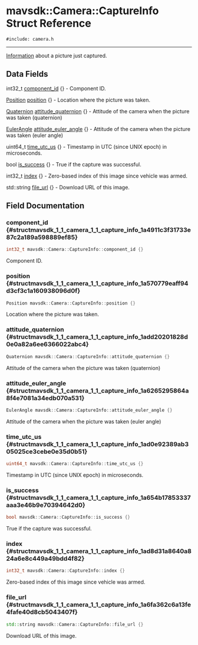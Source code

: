 # mavsdk::Camera::CaptureInfo Struct Reference
`#include: camera.h`

----


[Information](structmavsdk_1_1_camera_1_1_information.md) about a picture just captured. 


## Data Fields


int32_t [component_id](#structmavsdk_1_1_camera_1_1_capture_info_1a4911c3f31733e87c2a189a598889ef85) {} - Component ID.

[Position](structmavsdk_1_1_camera_1_1_position.md) [position](#structmavsdk_1_1_camera_1_1_capture_info_1a570779eaff94d3cf3c1a160938096d0f) {} - Location where the picture was taken.

[Quaternion](structmavsdk_1_1_camera_1_1_quaternion.md) [attitude_quaternion](#structmavsdk_1_1_camera_1_1_capture_info_1add20201828d0e0a82a6ee6366022abc4) {} - Attitude of the camera when the picture was taken (quaternion)

[EulerAngle](structmavsdk_1_1_camera_1_1_euler_angle.md) [attitude_euler_angle](#structmavsdk_1_1_camera_1_1_capture_info_1a6265295864a8f4e7081a34edb070a531) {} - Attitude of the camera when the picture was taken (euler angle)

uint64_t [time_utc_us](#structmavsdk_1_1_camera_1_1_capture_info_1ad0e92389ab305025ce3cebe0e35d0b51) {} - Timestamp in UTC (since UNIX epoch) in microseconds.

bool [is_success](#structmavsdk_1_1_camera_1_1_capture_info_1a654b17853337aaa3e46b9e70394642d0) {} - True if the capture was successful.

int32_t [index](#structmavsdk_1_1_camera_1_1_capture_info_1ad8d31a8640a824a6e8c449a49bdd4f82) {} - Zero-based index of this image since vehicle was armed.

std::string [file_url](#structmavsdk_1_1_camera_1_1_capture_info_1a6fa362c6a13fe4fafe40d8cb5043407f) {} - Download URL of this image.


## Field Documentation


### component_id {#structmavsdk_1_1_camera_1_1_capture_info_1a4911c3f31733e87c2a189a598889ef85}

```cpp
int32_t mavsdk::Camera::CaptureInfo::component_id {}
```


Component ID.


### position {#structmavsdk_1_1_camera_1_1_capture_info_1a570779eaff94d3cf3c1a160938096d0f}

```cpp
Position mavsdk::Camera::CaptureInfo::position {}
```


Location where the picture was taken.


### attitude_quaternion {#structmavsdk_1_1_camera_1_1_capture_info_1add20201828d0e0a82a6ee6366022abc4}

```cpp
Quaternion mavsdk::Camera::CaptureInfo::attitude_quaternion {}
```


Attitude of the camera when the picture was taken (quaternion)


### attitude_euler_angle {#structmavsdk_1_1_camera_1_1_capture_info_1a6265295864a8f4e7081a34edb070a531}

```cpp
EulerAngle mavsdk::Camera::CaptureInfo::attitude_euler_angle {}
```


Attitude of the camera when the picture was taken (euler angle)


### time_utc_us {#structmavsdk_1_1_camera_1_1_capture_info_1ad0e92389ab305025ce3cebe0e35d0b51}

```cpp
uint64_t mavsdk::Camera::CaptureInfo::time_utc_us {}
```


Timestamp in UTC (since UNIX epoch) in microseconds.


### is_success {#structmavsdk_1_1_camera_1_1_capture_info_1a654b17853337aaa3e46b9e70394642d0}

```cpp
bool mavsdk::Camera::CaptureInfo::is_success {}
```


True if the capture was successful.


### index {#structmavsdk_1_1_camera_1_1_capture_info_1ad8d31a8640a824a6e8c449a49bdd4f82}

```cpp
int32_t mavsdk::Camera::CaptureInfo::index {}
```


Zero-based index of this image since vehicle was armed.


### file_url {#structmavsdk_1_1_camera_1_1_capture_info_1a6fa362c6a13fe4fafe40d8cb5043407f}

```cpp
std::string mavsdk::Camera::CaptureInfo::file_url {}
```


Download URL of this image.

